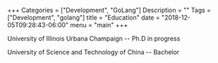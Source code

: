 +++
Categories = ["Development", "GoLang"]
Description = ""
Tags = ["Development", "golang"]
title = "Education"
date = "2018-12-05T09:28:43-06:00"
menu = "main"
+++

University of Illinois Urbana Champaign -- Ph.D in progress

University of Science and Technology of China -- Bachelor
